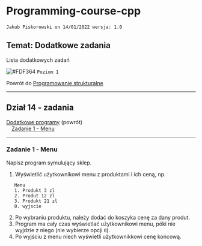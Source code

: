 # Programming-course-cpp

`Jakub Piskorowski on 14/01/2022 wersja: 1.0`

## Temat: Dodatkowe zadania

Lista dodatkowych zadań

![#FDF364](https://via.placeholder.com/15/FDF364/000000?text=+) `Poziom 1`

Powrót do [Programowanie strukturalne](/1-programowanie-strukturalne/README.md)

---

## Dział 14 - zadania

[Dodatkowe programy](/1-programowanie-strukturalne/1-4-dodatkowe/README.md) (powrót) \
&emsp;[Zadanie 1 - Menu](#zadanie-1---menu)

---

### Zadanie 1 - Menu

Napisz program symulujący sklep.

1. Wyświetlić użytkownikowi menu z produktami i ich ceną, np.

```text
   Menu
   1. Produkt 3 zl
   2. Produt 12 zl
   3. Produkt 21 zl
   0. wyjscie
```

2. Po wybraniu produktu, należy dodać do koszyka cenę za dany produt.
3. Program ma cały czas wyświetlać użytkownikowi menu, póki nie wyjdzie z niego (nie wybierze opcji ``0``).
4. Po wyjściu z menu niech wyświetli użytkownikkowi cenę końcową.
